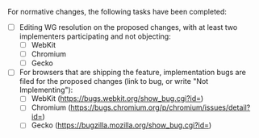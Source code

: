 <!-- Please fill in the sections below when making normative changes. Feel free to remove the sections when only making non-normative changes. -->

For normative changes, the following tasks have been completed:
 * [ ] Editing WG resolution on the proposed changes, with at least two implementers participating and not objecting:
   * [ ] WebKit
   * [ ] Chromium
   * [ ] Gecko

 * [ ] For browsers that are shipping the feature, implementation bugs are filed for the proposed changes (link to bug, or write "Not Implementing"):
   * [ ] WebKit (https://bugs.webkit.org/show_bug.cgi?id=)
   * [ ] Chromium (https://bugs.chromium.org/p/chromium/issues/detail?id=)
   * [ ] Gecko (https://bugzilla.mozilla.org/show_bug.cgi?id=)
